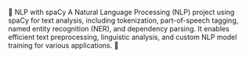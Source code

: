 🧠 NLP with spaCy A Natural Language Processing (NLP) project using spaCy for text analysis, including tokenization, part-of-speech tagging, named entity recognition (NER), 
and dependency parsing. It enables efficient text preprocessing, linguistic analysis, and custom NLP model training for various applications. 🚀
